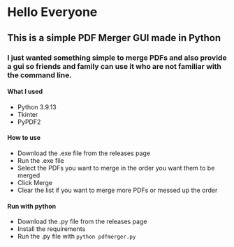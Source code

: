 # Hello Everyone

## This is a simple PDF Merger GUI made in Python

### I just wanted something simple to merge PDFs and also provide a gui so friends and family can use it who are not familiar with the command line.

#### What I used

- Python 3.9.13
- Tkinter
- PyPDF2

#### How to use

- Download the .exe file from the releases page
- Run the .exe file
- Select the PDFs you want to merge in the order you want them to be merged
- Click Merge
- Clear the list if you want to merge more PDFs or messed up the order

#### Run with python

- Download the .py file from the releases page
- Install the requirements
- Run the .py file with ```python pdfmerger.py```